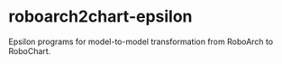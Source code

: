 # roboarch2chart-epsilon
Epsilon programs for model-to-model transformation from RoboArch to RoboChart.
